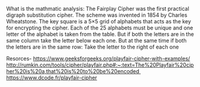 What is the mathmatic analysis: The Fairplay Cipher was the first practical digraph substitution cipher. The scheme was invented in 1854 by Charles Wheatstone. The key square is a 5×5 grid of alphabets that acts as the key for encrypting the cipher. Each of the 25 alphabets must be unique and one letter of the alphabet is taken from the table. But if both the letters are in the same column take the letter below each one. But at the same time if both the letters are in the same row: Take the letter to the right of each one

Resorces- https://www.geeksforgeeks.org/playfair-cipher-with-examples/ http://rumkin.com/tools/cipher/playfair.php#:~:text=The%20Playfair%20cipher%20is%20a,that%20is%20to%20be%20encoded https://www.dcode.fr/playfair-cipher

